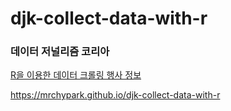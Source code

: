 # djk-collect-data-with-r

<!-- badges: start -->
<!-- badges: end -->

### 데이터 저널리즘 코리아



[R을 이용한 데이터 크롤링  행사 정보](https://www.facebook.com/events/429224661144963/)

<https://mrchypark.github.io/djk-collect-data-with-r>

